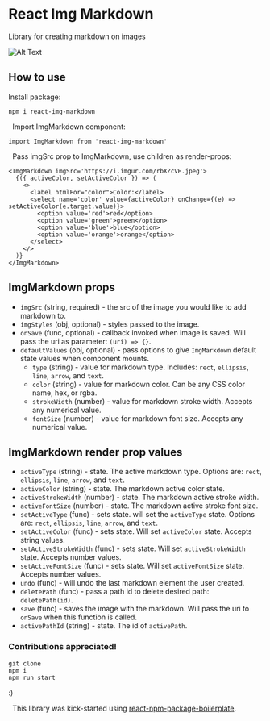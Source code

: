 # React Img Markdown

Library for creating markdown on images

![Alt Text](./img-markdown.gif)

## How to use

Install package:

```
npm i react-img-markdown
```

&nbsp;
Import ImgMarkdown component:

```
import ImgMarkdown from 'react-img-markdown'
```

&nbsp;
Pass imgSrc prop to ImgMarkdown, use children as render-props:

```
<ImgMarkdown imgSrc='https://i.imgur.com/rbXZcVH.jpeg'>
  {({ activeColor, setActiveColor }) => (
    <>
      <label htmlFor="color">Color:</label>
      <select name='color' value={activeColor} onChange={(e) => setActiveColor(e.target.value)}>
        <option value='red'>red</option>
        <option value='green'>green</option>
        <option value='blue'>blue</option>
        <option value='orange'>orange</option>
      </select>
    </>
  )}
</ImgMarkdown>
```

## ImgMarkdown props

- `imgSrc` (string, required) - the src of the image you would like to add markdown to.
- `imgStyles` (obj, optional) - styles passed to the image.
- `onSave` (func, optional) - callback invoked when image is saved. Will pass the uri as parameter: `(uri) => {}`.
- `defaultValues` (obj, optional) - pass options to give `ImgMarkdown` default state values when component mounts.
  - `type` (string) - value for markdown type. Includes: `rect`, `ellipsis`, `line`, `arrow`, and `text`.
  - `color` (string) - value for markdown color. Can be any CSS color name, hex, or rgba.
  - `strokeWidth` (number) - value for markdown stroke width. Accepts any numerical value.
  - `fontSize` (number) - value for markdown font size. Accepts any numerical value.

## ImgMarkdown render prop values

- `activeType` (string) - state. The active markdown type. Options are: `rect`, `ellipsis`, `line`, `arrow`, and `text`.
- `activeColor` (string) - state. The markdown active color state.
- `activeStrokeWidth` (number) - state. The markdown active stroke width.
- `activeFontSize` (number) - state. The markdown active stroke font size.
- `setActiveType` (func) - sets state. will set the `activeType` state. Options are: `rect`, `ellipsis`, `line`, `arrow`, and `text`.
- `setActiveColor` (func) - sets state. Will set `activeColor` state. Accepts string values.
- `setActiveStrokeWidth` (func) - sets state. Will set `activeStrokeWidth` state. Accepts number values.
- `setActiveFontSize` (func) - sets state. Will set `activeFontSize` state. Accepts number values.
- `undo` (func) - will undo the last markdown element the user created.
- `deletePath` (func) - pass a path id to delete desired path: `deletePath(id)`.
- `save` (func) - saves the image with the markdown. Will pass the uri to `onSave` when this function is called.
- `activePathId` (string) - state. The id of `activePath`.

### Contributions appreciated!

```
git clone
npm i
npm run start
```

:)

&nbsp;
This library was kick-started using [react-npm-package-boilerplate](https://github.com/flexdinesh/react-npm-package-boilerplate).
